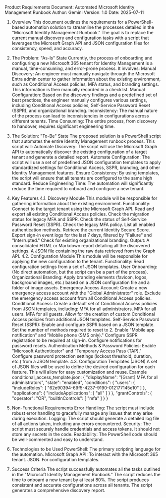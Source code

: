 Product Requirements Document: Automated Microsoft Identity Management Runbook
Author: Gemini
Version: 1.0
Date: 2025-07-11
1. Overview
This document outlines the requirements for a PowerShell-based automation solution to streamline the processes detailed in the "Microsoft Identity Management Runbook." The goal is to replace the current manual discovery and configuration tasks with a script that leverages the Microsoft Graph API and JSON configuration files for consistency, speed, and accuracy.
2. The Problem: "As-Is" State
Currently, the process of onboarding and configuring a new Microsoft 365 tenant for Identity Management is a manual, time-consuming, and error-prone process. It involves:
Manual Discovery: An engineer must manually navigate through the Microsoft Entra admin center to gather information about the existing environment, such as Conditional Access policies, MFA status, and branding settings. This information is then manually recorded in a checklist.
Manual Configuration: Based on the discovery findings and a predefined set of best practices, the engineer manually configures various settings, including Conditional Access policies, Self-Service Password Reset (SSPR), and organizational branding.
Inconsistency: The manual nature of the process can lead to inconsistencies in configurations across different tenants.
Time Consuming: The entire process, from discovery to handover, requires significant engineering time.
3. The Solution: "To-Be" State
The proposed solution is a PowerShell script that automates the entire Identity Management runbook process. This script will:
Automate Discovery: The script will use the Microsoft Graph API to automatically discover the existing configuration of a target tenant and generate a detailed report.
Automate Configuration: The script will use a set of predefined JSON configuration templates to apply standardized settings for Conditional Access, SSPR, branding, and other Identity Management features.
Ensure Consistency: By using templates, the script will ensure that all tenants are configured to the same high standard.
Reduce Engineering Time: The automation will significantly reduce the time required to onboard and configure a new tenant.
4. Key Features
4.1. Discovery Module
This module will be responsible for gathering information about the existing environment.
Functionality:
Connect to the target tenant using the Microsoft Graph API.
Read and export all existing Conditional Access policies.
Check the migration status for legacy MFA and SSPR.
Check the status of Self-Service Password Reset (SSPR).
Check the legacy MFA policy.
List all enabled authentication methods.
Retrieve the current Identity Secure Score.
Export sign-in event logs for the last 7 days, filtered by "Failure" and "Interrupted."
Check for existing organizational branding.
Output:
A consolidated HTML or Markdown report detailing all the discovered settings.
A JSON file containing the raw data retrieved from the Graph API.
4.2. Configuration Module
This module will be responsible for applying the new configuration to the tenant.
Functionality:
Read configuration settings from a set of JSON templates.
User Onboarding: (No direct automation, but the script can be a part of the process).
Organizational Branding:
Apply branding elements (favicon, logos, background images, etc.) based on a JSON configuration file and a folder of image assets.
Emergency Access Account:
Create a new emergency access account with the "Global Administrator" role.
Exclude the emergency access account from all Conditional Access policies.
Conditional Access:
Create a default set of Conditional Access policies from JSON templates, including:
MFA for all administrators.
MFA for all users.
MFA for all guests.
Allow for the creation of custom Conditional Access policies from additional JSON templates.
Self-Service Password Reset (SSPR):
Enable and configure SSPR based on a JSON template.
Set the number of methods required to reset to 2.
Enable "Mobile app notification" and "Mobile phone (SMS only)."
Configure SSPR registration to be required at sign-in.
Configure notifications for password resets.
Authentication Methods & Password Policies:
Enable "Microsoft Authenticator" and "Temporary Access Pass (TAP)."
Configure password protection settings (lockout threshold, duration, etc.) from a JSON template.
4.3. Configuration Templates (JSON)
A set of JSON files will be used to define the desired configuration for each feature. This will allow for easy customization and reuse.
Example conditional_access_template.json:
{
  "displayName": "[Grant] MFA for all administrators",
  "state": "enabled",
  "conditions": {
    "users": {
      "includeRoles": [
        "62e90394-69f5-4237-9190-012177145e10"
      ]
    },
    "applications": {
      "includeApplications": [
        "all"
      ]
    }
  },
  "grantControls": {
    "operator": "OR",
    "builtInControls": [
      "mfa"
    ]
  }
}


5. Non-Functional Requirements
Error Handling: The script must include robust error handling to gracefully manage any issues that may arise during execution.
Logging: The script should generate a detailed log file of all actions taken, including any errors encountered.
Security: The script must securely handle credentials and access tokens. It should not store any secrets in the code.
Readability: The PowerShell code should be well-commented and easy to understand.
6. Technologies to be Used
PowerShell: The primary scripting language for the automation.
Microsoft Graph API: To interact with the Microsoft 365 tenant.
JSON: For configuration templates.
7. Success Criteria
The script successfully automates all the tasks outlined in the "Microsoft Identity Management Runbook."
The script reduces the time to onboard a new tenant by at least 80%.
The script produces consistent and accurate configurations across all tenants.
The script generates a comprehensive discovery report.
